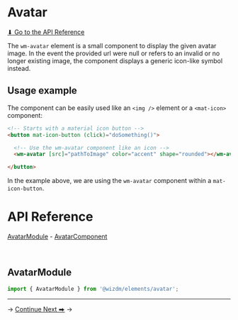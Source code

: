 <!-- toc: reference.json -->

# Avatar 

[⬇ Go to the API Reference](docs/elements-avatar#api-reference) 

The `wm-avatar` element is a small component to display the given avatar image. In the event the provided url were null or refers to an invalid or no longer existing image, the component displays a generic icon-like symbol instead. 

## Usage example
The component can be easily used like an `<img />` element or a `<mat-icon>` component: 

```html
<!-- Starts with a material icon button -->
<button mat-icon-button (click)="doSomething()">

  <!-- Use the wm-avatar component like an icon -->
  <wm-avatar [src]="pathToImage" color="accent" shape="rounded"></wm-avatar>

</button>
```
In the example above, we are using the `wm-avatar` component within a `mat-icon-button`.

# API Reference

[AvatarModule](docs/elements-avatar#avatarmodule) - [AvatarComponent](docs/elements-avatar#avatarcomponent) 

&nbsp;  

## AvatarModule 

```typescript
import { AvatarModule } from '@wizdm/elements/avatar';
```

--- 
->
[Continue Next ⮕](docs/toc?go=next) 
->